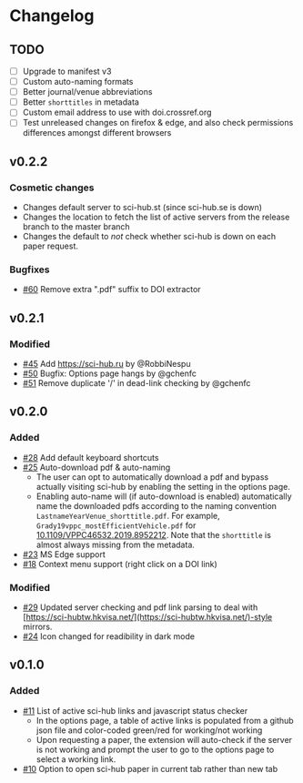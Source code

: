 # Changelog

## TODO

- [ ] Upgrade to manifest v3
- [ ] Custom auto-naming formats
- [ ] Better journal/venue abbreviations
- [ ] Better `shorttitles` in metadata
- [ ] Custom email address to use with doi.crossref.org
- [ ] Test unreleased changes on firefox & edge, and also check permissions differences amongst different browsers

## v0.2.2

### Cosmetic changes
* Changes default server to sci-hub.st (since sci-hub.se is down)
* Changes the location to fetch the list of active servers from the release branch to the master branch
* Changes the default to *not* check whether sci-hub is down on each paper request.

### Bugfixes
* [#60](https://github.com/gchenfc/sci-hub-now/pull/60) Remove extra ".pdf" suffix to DOI extractor

## v0.2.1

### Modified
* [#45](https://github.com/gchenfc/sci-hub-now/pull/45) Add https://sci-hub.ru by @RobbiNespu
* [#50](https://github.com/gchenfc/sci-hub-now/pull/50) Bugfix: Options page hangs by @gchenfc
* [#51](https://github.com/gchenfc/sci-hub-now/pull/51) Remove duplicate '/' in dead-link checking by @gchenfc

## v0.2.0

### Added
- [#28](https://github.com/gchenfc/sci-hub-now/pull/28) Add default keyboard shortcuts
- [#25](https://github.com/gchenfc/sci-hub-now/pull/25) Auto-download pdf & auto-naming
  - The user can opt to automatically download a pdf and bypass actually visiting sci-hub by enabling the setting in the options page.
  - Enabling auto-name will (if auto-download is enabled) automatically name the downloaded pdfs according to the naming convention `LastnameYearVenue_shorttitle.pdf`.  For example, `Grady19vppc_mostEfficientVehicle.pdf` for [10.1109/VPPC46532.2019.8952212](https://doi.org/10.1109/VPPC46532.2019.8952212).  Note that the `shorttitle` is almost always missing from the metadata.
- [#23](https://github.com/gchenfc/sci-hub-now/pull/23) MS Edge support
- [#18](https://github.com/gchenfc/sci-hub-now/pull/18) Context menu support (right click on a DOI link)

### Modified
- [#29](https://github.com/gchenfc/sci-hub-now/pull/29) Updated server checking and pdf link parsing to deal with [https://sci-hubtw.hkvisa.net/](https://sci-hubtw.hkvisa.net/)-style mirrors.
- [#24](https://github.com/gchenfc/sci-hub-now/pull/24) Icon changed for readibility in dark mode

## v0.1.0

### Added
- [#11](https://github.com/gchenfc/sci-hub-now/pull/11) List of active sci-hub links and javascript status checker
  - In the options page, a table of active links is populated from a github json file and color-coded green/red for working/not working
  - Upon requesting a paper, the extension will auto-check if the server is not working and prompt the user to go to the options page to select a working link.
- [#10](https://github.com/gchenfc/sci-hub-now/pull/10) Option to open sci-hub paper in current tab rather than new tab
